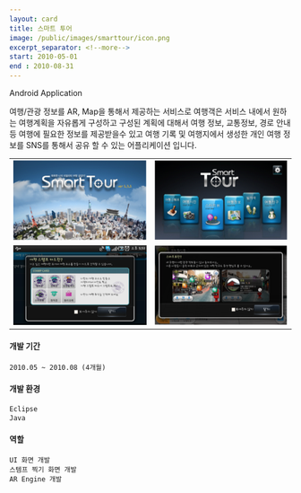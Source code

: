 ```yaml
---
layout: card
title: 스마트 투어
image: /public/images/smarttour/icon.png
excerpt_separator: <!--more-->
start: 2010-05-01
end : 2010-08-31
---
```

Android Application

<!--more-->
여행/관광 정보를 AR, Map을 통해서 제공하는 서비스로 여행객은 서비스 내에서 원하는 여행계획을 자유롭게 구성하고 구성된 계획에 대해서 여행 정보, 교통정보, 경로 안내 등 여행에 필요한 정보를 제공받을수 있고 여행 기록 및 여행지에서 생성한 개인 여행 정보를 SNS를 통해서 공유 할 수 있는 어플리케이션 입니다.

<table>
<tr>
<td>
<img src="/public/images/smarttour/st_01.png">
</td>
<td>
<img src="/public/images/smarttour/st_02.png">
</td>
</tr>
<tr>
<td>
<img src="/public/images/smarttour/st_03.png">
</td>
<td>
<img src="/public/images/smarttour/st_04.png">
</td>
</tr>
</table>

#### 개발 기간
    2010.05 ~ 2010.08 (4개월)

#### 개발 환경
    Eclipse
    Java

#### 역할
    UI 화면 개발
    스템프 찍기 화면 개발
    AR Engine 개발

